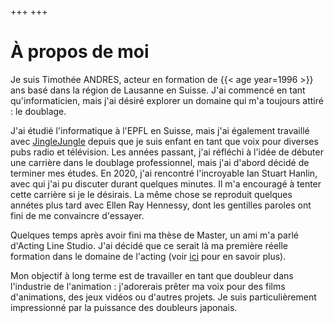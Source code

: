+++
+++

# À propos de moi

Je suis Timothée ANDRES, acteur en formation de {{< age year=1996 >}} ans basé dans la région de Lausanne en Suisse.
J'ai commencé en tant qu'informaticien, mais j'ai désiré explorer un domaine qui m'a toujours attiré : le doublage.

J'ai étudié l'informatique à l'EPFL en Suisse, mais j'ai également travaillé avec [JingleJungle](https://www.jinglejungle.ch/en/) depuis que je suis enfant en tant que voix pour diverses pubs radio et télévision. Les années passant, j'ai réfléchi à l'idée de débuter une carrière dans le doublage professionnel, mais j'ai d'abord décidé de terminer mes études.
En 2020, j'ai rencontré l'incroyable Ian Stuart Hanlin, avec qui j'ai pu discuter durant quelques minutes. Il m'a encouragé à tenter cette carrière si je le désirais. La même chose se reproduit quelques annétes plus tard avec Ellen Ray Hennessy, dont les gentilles paroles ont fini de me convaincre d'essayer.

Quelques temps après avoir fini ma thèse de Master, un ami m'a parlé d'Acting Line Studio. J'ai décidé que ce serait là ma première réelle formation dans le domaine de l'acting (voir [ici](/education) pour en savoir plus).

Mon objectif à long terme est de travailler en tant que doubleur dans l'industrie de l'animation : j'adorerais prêter ma voix pour des films d'animations, des jeux vidéos ou d'autres projets. Je suis particulièrement impressionné par la puissance des doubleurs japonais.

